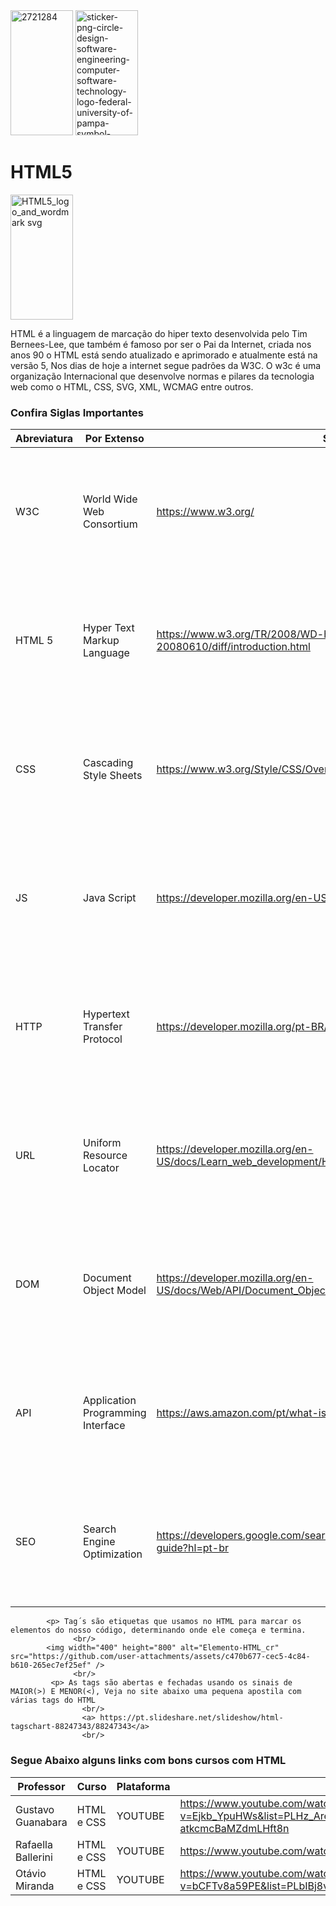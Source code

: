 <div id="readme style="width: 100; height="200"; margin: 0 auto; border: 1px solid black; text-align: center;">  
<div id="imagem1"> 
      <img width="100" height="200" alt="2721284" src="https://github.com/user-attachments/assets/0cb82e3e-bc3b-408f-ab67-25c6bcd3ade0" /> 
      <img width="100" height="200" alt="sticker-png-circle-design-software-engineering-computer-software-technology-logo-federal-university-of-pampa-symbol-microsoft-azure" src="https://github.com/user-attachments/assets/1d6f5033-2aef-49df-be90-7402a2b371aa" />    
</div> 
      <div id="textos">
      <h1> HTML5 </h1>
      <img width="100" height="200" alt="HTML5_logo_and_wordmark svg" src="https://github.com/user-attachments/assets/3814711d-a52a-485c-8d93-ced5c2ba877b" />
      <p> HTML é a linguagem de marcação do hiper texto desenvolvida pelo Tim Bernees-Lee, que também é famoso por ser o Pai da Internet, criada nos anos 90 o HTML está sendo atualizado e aprimorado e atualmente está na versão 5,
      Nos dias de hoje a internet segue padrões da W3C. O w3c é uma organização Internacional que desenvolve normas e pilares da tecnologia web como o HTML, CSS, SVG, XML, WCMAG entre outros.  
            
### Confira Siglas Importantes 

| Abreviatura | Por Extenso | Site | Logotipo |
| --- | --- | --- | --- |
| W3C | World Wide Web Consortium | <a> https://www.w3.org/  | <img width="100" height="200" alt="download" src="https://github.com/user-attachments/assets/c5292ed3-eac2-4e8a-8ebd-44b30bfe4291" /> |
| HTML 5  | Hyper Text Markup Language | <a> https://www.w3.org/TR/2008/WD-html5-20080610/diff/introduction.html | <img width="100" height="200" src="https://github.com/user-attachments/assets/6399d65f-d2fa-406b-b514-78efa92fc5be" /> |
| CSS | Cascading Style Sheets | <a> https://www.w3.org/Style/CSS/Overview.en.html | <img width="100" height="200" src="https://github.com/user-attachments/assets/9ea6c33e-787e-46a1-9e66-a6c8a19619a2" /> |
| JS | Java Script | <a> https://developer.mozilla.org/en-US/docs/Web/JavaScript | <img width="100" height="200"  src="https://github.com/user-attachments/assets/9f776249-a467-49b8-a595-e7dfddd87e0b" /> |
| HTTP | Hypertext Transfer Protocol | <a> https://developer.mozilla.org/pt-BR/docs/Web/HTTP | <img width="100" height="200" alt="1276470" src="https://github.com/user-attachments/assets/a0f3e97e-919f-4224-b43b-284e3ab0c875" /> |
| URL | Uniform Resource Locator | <a> https://developer.mozilla.org/en-US/docs/Learn_web_development/Howto/Web_mechanics/What_is_a_URL | <img width="100" height="200" alt="6785664" src="https://github.com/user-attachments/assets/05c8dfce-f007-443d-8914-e1a2927840c6" />|
| DOM | Document Object Model | <a> https://developer.mozilla.org/en-US/docs/Web/API/Document_Object_Model | <img width="100" height="200" src="https://github.com/user-attachments/assets/39813ef5-b998-4363-9335-662d082b3eb7" /> |
| API | Application Programming Interface | <a> https://aws.amazon.com/pt/what-is/api/ | <img width="100" height="200" src="https://github.com/user-attachments/assets/47df9ac5-a1e3-47a5-8713-c724c3248dbb" /> |
| SEO | Search Engine Optimization | <a> https://developers.google.com/search/docs/fundamentals/seo-starter-guide?hl=pt-br | <img width="100" height="200" src="https://github.com/user-attachments/assets/7f94c81e-abed-49e4-b3a0-35fedf969cd9" />  |
            <p> Tag´s são etiquetas que usamos no HTML para marcar os elementos do nosso código, determinando onde ele começa e termina. 
                  <br/>
            <img width="400" height="800" alt="Elemento-HTML_cr" src="https://github.com/user-attachments/assets/c470b677-cec5-4c84-b610-265ec7ef25ef" />
                  <br/>
             <p> As tags são abertas e fechadas usando os sinais de MAIOR(>) E MENOR(<), Veja no site abaixo uma pequena apostila com várias tags do HTML
                    <br/>
                    <a> https://pt.slideshare.net/slideshow/html-tagschart-88247343/88247343</a>
                    <br/>
                    
### Segue Abaixo alguns links com bons cursos com HTML 

| Professor | Curso | Plataforma | Link |
| --- | --- | --- | --- |
| Gustavo Guanabara | HTML  e CSS | YOUTUBE | <a> https://www.youtube.com/watch?v=Ejkb_YpuHWs&list=PLHz_AreHm4dkZ9-atkcmcBaMZdmLHft8n | 
| Rafaella Ballerini | HTML e CSS | YOUTUBE | <a> https://www.youtube.com/watch?v=Fhy-5CtVkiM |
| Otávio Miranda | HTML e CSS | YOUTUBE | <a> https://www.youtube.com/watch?v=bCFTv8a59PE&list=PLbIBj8vQhvm00J3f3rD33tRuNLem8EgEA |
 





























